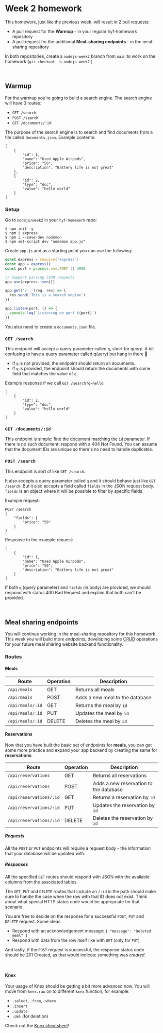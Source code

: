 # Week 2 homework

This homework, just like the previous week, will result in 2 pull requests:
* A pull request for the **Warmup** - in your regular hyf-homework repository
* A pull request for the additional **Meal-sharing endpoints** - in the meal-sharing repository

In both repositories, create a `nodejs-week2` branch from `main` to work on the homework (`git checkout -b nodejs-week2` )

<br/>

## **Warmup**

For the warmup you're going to build a search engine. The search engine will have 3 routes:
- `GET /search`
- `POST /search`
- `GET /documents/:id`

The purpose of the search engine is to search and find documents from a file called `documents.json`. Example contents:

```
[
    {
        "id": 1,
        "name": "Used Apple Airpods",
        "price": "50",
        "description": "Battery life is not great"
    },
    {
        "id": 2,
        "type": "doc",
        "value": "hello world"
    }
]
```

### Setup

Go to `nodejs/week2` in your `hyf-homework` repo:

    $ npm init -y
    $ npm i express
    $ npm i --save-dev nodemon
    $ npm set-script dev "nodemon app.js"

Create `app.js` and as a starting point you can use the following:

```js
const express = require('express')
const app = express()
const port = process.env.PORT || 3000

// Support parsing JSON requests
app.use(express.json())

app.get('/', (req, res) => {
  res.send('This is a search engine')
})

app.listen(port, () => {
  console.log(`Listening on port ${port}`)
})
```

You also need to create a `documents.json` file.

### `GET /search`

This endpoint will accept a query parameter called `q`, short for _query_. A bit confusing to have a query parameter called q(uery) but hang in there 💪

- If `q` is not provided, the endpoint should return all documents.
- If `q` is provided, the endpoint should return the documents with some field that matches the value of `q`.

Example response if we call `GET /search?q=hello`:
```
[
    {
        "id": 2,
        "type": "doc",
        "value": "hello world"
    }
]
```

### `GET /documents/:id`

This endpoint is simple: find the document matching the `id` parameter. If there is no such document, respond with a 404 Not Found.
You can assume that the document IDs are unique so there's no need to handle duplicates.

### `POST /search`

This endpoint is sort of like `GET /search`.

It also accepts a query parameter called `q` and it should behave just like `GET /search`.
But it also accepts a field called `fields` in the JSON request body. `fields` is an object where it will be possible to filter by specific fields.

Example request:
```
POST /search
{
    "fields": {
        "price": "50"
    }
}
```

Response to the example request:
```
[
    {
        "id": 1,
        "name": "Used Apple Airpods",
        "price": "50",
        "description": "Battery life is not great"
    }
]
```

If both `q` (query parameter) and `fields` (in body) are provided, we should respond with status 400 Bad Request and explain that both can't be provided.

<br/>

## **Meal sharing endpoints**

You will continue working in the meal-sharing repository for this homework. This week you will build more endpoints, developing some [CRUD](https://www.freecodecamp.org/news/crud-operations-explained/) operations for your future meal sharing website backend functionality.


### **Routes**

#### **Meals**

| Route            | Operation   | Description         |
| ---------------- | ------ | ------------------------ |
| `/api/meals`     | GET     | Returns all meals |
| `/api/meals`     | POST   | Adds a new meal to the database |
| `/api/meals/:id` | GET    | Returns the meal by `id` |
| `/api/meals/:id` | PUT    | Updates the meal by `id` |
| `/api/meals/:id` | DELETE | Deletes the meal by `id` |

#### **Reservations**

Now that you have built the basic set of endpoints for **meals**, you can get some more practice and expand your app backend by creating the same for **reservations**:

| Route            | Operation   | Description         |
| ---------------- | ------ | ------------------------ |
| `/api/reservations`     | GET    | Returns all reservations  |
| `/api/reservations`         | POST   | Adds a new reservation to the database |
| `/api/reservations/:id` | GET    | Returns a reservation by `id` |
| `/api/reservations/:id` | PUT    | Updates the reservation by `id` |
| `/api/reservations/:id` | DELETE | Deletes the reservation by `id` |


##### **Requests**

All the `POST` or `PUT` endpoints will require a request body - the information that your database will be updated with.

##### **Responses**

All the specified `GET` routes should respond with JSON with the available columns from the associated tables.

The `GET`, `PUT` and `DELETE` routes that include an `/:id` in the path should make sure to handle the case when the row with that ID does not exist.
Think about what special HTTP status code would be appropriate for that scenario.

You are free to decide on the response for a successful `POST`, `PUT` and `DELETE` request. Some ideas:
- Respond with an acknowledgement message: `{ "message": "Deleted meal" }`
- Respond with data from the row itself like with `GET` (only for `PUT`)

And lastly, if the `POST` request is successful, the response status code should be 201 Created, as that would indicate something was _created_.

<br/>

#### **Knex**

Your usage of Knex should be getting a bit more advanced now. You will move from `knex.raw` on to different `knex` function, for example:

- `.select`, `.from`, `.where`
- `.insert`
- `.update`
- `.del` (for deletion)

Check out the [Knex cheatsheet](https://devhints.io/knex)!
